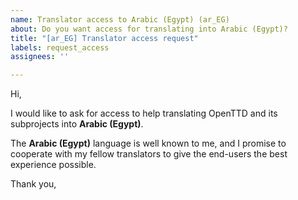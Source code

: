 ```yaml
---
name: Translator access to Arabic (Egypt) (ar_EG)
about: Do you want access for translating into Arabic (Egypt)?
title: "[ar_EG] Translator access request"
labels: request_access
assignees: ''

---
```


<!-- translator: ar_EG -->
<!-- Please do not edit the header of this template. -->

Hi,

I would like to ask for access to help translating OpenTTD and its subprojects into **Arabic (Egypt)**.

The **Arabic (Egypt)** language is well known to me, and I promise to cooperate with my fellow translators to give the end-users the best experience possible.

<!-- Please do not edit the above message. Do feel free to add a personal note after this line. -->

Thank you,
